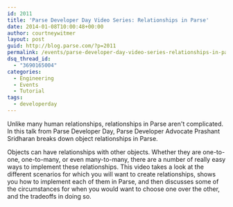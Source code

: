 ```yaml
---
id: 2011
title: 'Parse Developer Day Video Series: Relationships in Parse'
date: 2014-01-08T10:00:48+00:00
author: courtneywitmer
layout: post
guid: http://blog.parse.com/?p=2011
permalink: /events/parse-developer-day-video-series-relationships-in-parse/
dsq_thread_id:
  - "3690165004"
categories:
  - Engineering
  - Events
  - Tutorial
tags:
  - developerday
---
```

Unlike many human relationships, relationships in Parse aren't complicated. In this talk from Parse Developer Day, Parse Developer Advocate Prashant Sridharan breaks down object relationships in Parse.

Objects can have relationships with other objects. Whether they are one-to-one,<wbr /> one-to-many,<wbr /> or even many-to-many,<wbr /> there are a number of really easy ways to implement these relationships. This video takes a look at the different scenarios for which you will want to create relationships, shows you how to implement each of them in Parse, and then discusses some of the circumstances for when you would want to choose one over the other, and the tradeoffs in doing so.